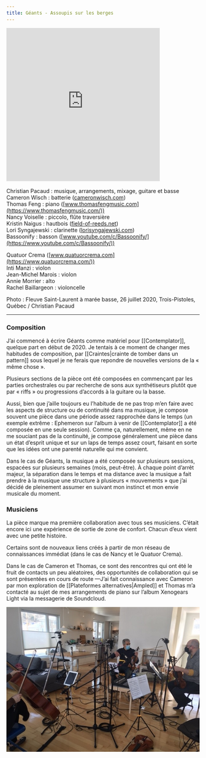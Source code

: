 ```yaml
---
title: Géants - Assoupis sur les berges
---
```


<iframe style="border: 0; width: 400px; height: 400px;" src="https://bandcamp.com/EmbeddedPlayer/track=2361358403/size=large/bgcol=333333/linkcol=ffffff/minimal=true/transparent=true/" seamless><a href="https://christianpacaud.bandcamp.com/track/g-ants-assoupis-sur-les-berges">Géants - Assoupis sur les berges by Christian Pacaud</a></iframe>

Christian Pacaud : musique, arrangements, mixage, guitare et basse  
Cameron Wisch : batterie ([cameronwisch.com](https://cameronwisch.com/))  
Thomas Feng : piano ([www.thomasfengmusic.com](https://www.thomasfengmusic.com/))  
Nancy Voiselle : piccolo, flûte traversière  
Kristin Naigus : hautbois ([field-of-reeds.net](http://field-of-reeds.net/))  
Lori Syngajewski : clarinette ([lorisyngajewski.com](https://lorisyngajewski.com/))  
Bassoonify : basson ([www.youtube.com/c/Bassoonify/](https://www.youtube.com/c/Bassoonify/))  
  
Quatuor Crema ([www.quatuorcrema.com](https://www.quatuorcrema.com/))  
Inti Manzi : violon  
Jean-Michel Marois : violon  
Annie Morrier : alto  
Rachel Baillargeon : violoncelle

Photo : Fleuve Saint-Laurent à marée basse, 26 juillet 2020, Trois-Pistoles, Québec / Christian Pacaud

<hr>

### Composition

J’ai commencé à écrire Géants comme matériel pour [[Contemplator]], quelque part en début de 2020. Je tentais à ce moment de changer mes habitudes de composition, par [[Craintes|crainte de tomber dans un pattern]] sous lequel je ne ferais que repondre de nouvelles versions de la « même chose ».

Plusieurs sections de la pièce ont été composées en commençant par les parties orchestrales ou par recherche de sons aux synthétiseurs plutôt que par « riffs » ou progressions d’accords à la guitare ou la basse.

Aussi, bien que j’aille toujours eu l’habitude de ne pas trop m’en faire avec les aspects de structure ou de continuité dans ma musique, je compose souvent une pièce dans une période assez rapprochée dans le temps (un exemple extrême : Ephemeron sur l’album à venir de [[Contemplator]] a été composée en une seule session). Comme ça, naturellement, même en ne me souciant pas de la continuité, je compose généralement une pièce dans un état d’esprit unique et sur un laps de temps assez court, faisant en sorte que les idées ont une parenté naturelle qui me convient.

Dans le cas de Géants, la musique a été composée sur plusieurs sessions, espacées sur plusieurs semaines (mois, peut-être). À chaque point d’arrêt majeur, la séparation dans le temps et ma distance avec la musique a fait prendre à la musique une structure à plusieurs « mouvements » que j’ai décidé de pleinement assumer en suivant mon instinct et mon envie musicale du moment.

### Musiciens

La pièce marque ma première collaboration avec tous ses musiciens. C’était encore ici une expérience de sortie de zone de confort. Chacun d’eux vient avec une petite histoire. 

Certains sont de nouveaux liens créés à partir de mon réseau de connaissances immédiat (dans le cas de Nancy et le Quatuor Crema).

Dans le cas de Cameron et Thomas, ce sont des rencontres qui ont été le fruit de contacts un peu aléatoires, des opportunités de collaboration qui se sont présentées en cours de route —J’ai fait connaissance avec Cameron par mon exploration de [[Plateformes alternatives|Ampled]] et Thomas m’a contacté au sujet de mes arrangements de piano sur l’album Xenogears Light via la messagerie de Soundcloud.

<img src="assets/Giants_Crema1.jpg">